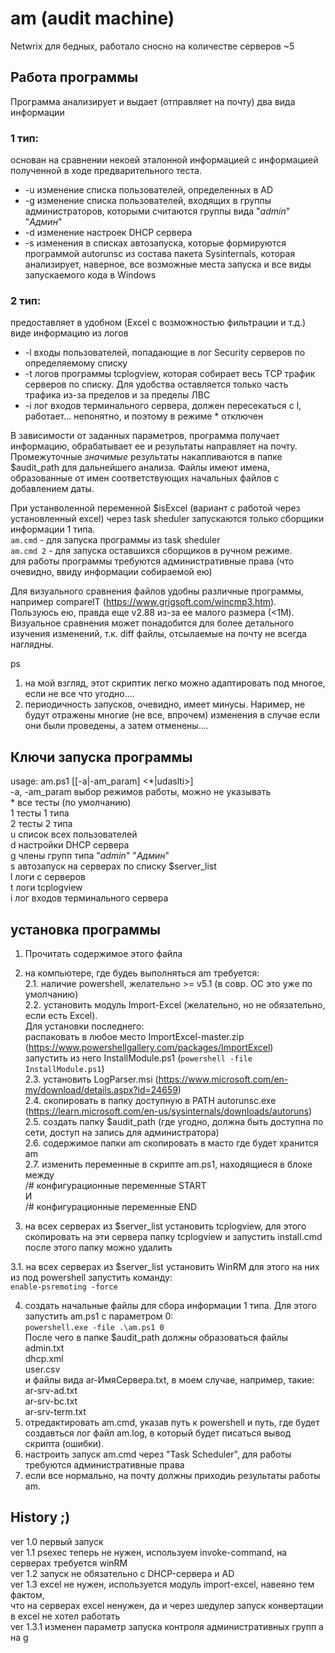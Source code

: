 # am (audit machine)

Netwrix для бедных, работало сносно на количестве серверов ~5

## Работа программы

Программа анализирует и выдает (отправляет на почту) два вида информации  

### 1 тип:  

основан на сравнении некоей эталонной информацией с информацией полученной в ходе предварительного теста.  

- -u изменение списка пользователей, определенных в AD  
- -g изменение списка пользователей, входящих в группы администраторов, которыми считаются группы вида "*admin*" "*Админ*"  
- -d изменение настроек DHCP сервера  
- -s изменения в списках автозапуска, которые формируются программой autorunsc из состава пакета Sysinternals, 
которая анализирует, наверное, все возможные места запуска и все виды запускаемого кода в Windows  

### 2 тип:
  предоставляет в удобном (Excel с возможностью фильтрации и т.д.) виде информацию из логов  

- -l входы пользователей, попадающие в лог Security серверов по определяемому списку  
- -t логов программы tcplogview, которая собирает весь TCP трафик серверов по списку. 
Для удобства оставляется только часть трафика из-за пределов и за пределы ЛВС  
- -i лог входов терминального сервера, должен пересекаться с l, работает... непонятно, и поэтому в режиме * отключен  

В зависимости от заданных параметров, программа получает информацию, обрабатывает ее и результаты направляет на почту. 
Промежуточные _значимые_ результаты накапливаются в папке $audit_path для дальнейшего анализа. 
Файлы имеют имена, образованные от имен соответствующих начальных файлов с добавлением даты.  

При устанволенной переменной $isExcel (вариант с работой через установленный excel)  через task sheduler 
запускаются только сборщики информации 1 типа.  
`am.cmd` - для запуска программы из task sheduler  
`am.cmd 2` - для запуска оставшихся сборщиков в ручном режиме.  
для работы программы требуются административные права (что очевидно, ввиду информации собираемой ею)  

Для визуального сравнения файлов удобны различные программы, например compareIT (https://www.grigsoft.com/wincmp3.htm).
Пользуюсь ею, правда еще v2.88 из-за ее малого размера (<1M).
Визуальное сравнения может понадобится для более детального изучения изменений, т.к. diff файлы, отсылаемые на почту 
не всегда наглядны.  

ps  
1. на мой взгляд, этот скриптик легко можно адаптировать под многое, если не все что угодно....  
2. периодичность запусков, очевидно, имеет минусы. Наример, не будут отражены многие (не все, впрочем) 
изменения в случае если они были проведены, а затем отменены....  

## Ключи запуска программы

usage: am.ps1 [[-a|-am_param] <*|udaslti>]  
  -a, -am_param выбор режимов работы, можно не указывать  
    * все тесты (по умолчанию)  
    1 тесты 1 типа  
    2 тесты 2 типа  
    u список всех пользователей  
    d настройки DHCP сервера  
    g члены групп типа "*admin*" "*Админ*"  
    s автозапуск на серверах по списку $server_list  
    l логи с серверов  
    t логи tcplogview  
    i лог входов терминального сервера  

## установка программы

1. Прочитать содержимое этого файла  
2. на компьютере, где будеь выполняться am требуется:  
2.1. наличие powershell, желательно >= v5.1 (в совр. ОС это уже по умолчанию)  
2.2. установить модуль Import-Excel (желательно, но не обязательно, если есть Excel).  
Для установки последнего:  
       распаковать в любое место ImportExcel-master.zip (https://www.powershellgallery.com/packages/ImportExcel)  
       запустить из него InstallModule.ps1 (`powershell -file InstallModule.ps1`)  
2.3. установить LogParser.msi (https://www.microsoft.com/en-my/download/details.aspx?id=24659)  
2.4. скопировать в папку доступную в PATH autorunsc.exe (https://learn.microsoft.com/en-us/sysinternals/downloads/autoruns)  
2.5. создать папку $audit_path (где угодно, должна быть доступна по сети, доступ на запись для администратора)  
2.6. содержимое папки am скопировать в масто где будет хранится am  
2.7. изменить переменные в скрипте am.ps1, находящиеся в блоке между  
    /# конфигурационные переменные START  
           И  
    /# конфигурационные переменные END  

3. на всех серверах из $server_list установить tcplogview, для этого скопировать на эти сервера папку 
tcplogview и запустить install.cmd  после этого папку можно удалить  

3.1. на всех серверах из $server_list установить WinRM  для этого на них из под powershell запустить команду:  
`enable-psremoting -force`  

4. создать начальные файлы для сбора информации 1 типа. Для этого запустить am.ps1 с параметром 0:  
   `powershell.exe -file .\am.ps1 0`  
   После чего  в папке $audit_path должны образоваться файлы  
     admin.txt  
     dhcp.xml  
     user.csv  
     и файлы вида ar-ИмяСервера.txt, в моем случае, например, такие:  
     ar-srv-ad.txt  
     ar-srv-bc.txt  
     ar-srv-term.txt  
5. отредактировать am.cmd, указав путь к powershell и путь, где будет создавться лог файл am.log, в который будет 
писаться вывод скрипта (ошибки).  
6. настроить запуск am.cmd через "Task Scheduler", для работы требуются административные права  
7. если все нормально, на почту должны приходиь результаты работы am.  

## History ;)
ver 1.0 первый запуск  
ver 1.1 psexec теперь не нужен, используем invoke-command, на серверах требуется winRM  
ver 1.2 запуск не обязательно с DHCP-сервера и AD  
ver 1.3 excel не нужен, используется модуль import-excel, навеяно тем фактом,  
       что на серверах excel ненужен, да и через шедулер запуск конвертации в excel не хотел работать  
ver 1.3.1 изменен параметр запуска контроля административных групп a на g  
